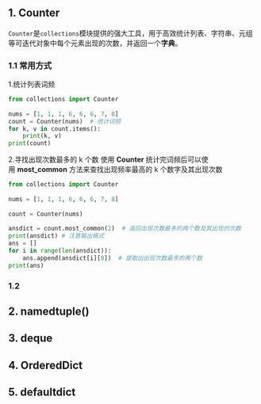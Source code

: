 
## 1. Counter
`Counter`是`collections`模块提供的强大工具，用于高效统计列表、字符串、元组等可迭代对象中每个元素出现的次数，并返回一个**字典**。

### 1.1 常用方式
1.统计列表词频
```python
from collections import Counter
 
nums = [1, 1, 1, 6, 6, 6, 7, 8]
count = Counter(nums)  # 统计词频
for k, v in count.items():
    print(k, v)
print(count)
```

2.寻找出现次数最多的 k 个数
使用 **Counter** 统计完词频后可以使用 **most_common** 方法来查找出现频率最高的 k 个数字及其出现次数
```python
from collections import Counter
 
nums = [1, 1, 1, 6, 6, 6, 7, 8]
 
count = Counter(nums)
 
ansdict = count.most_common(2)  # 返回出现次数最多的两个数及其出现的次数
print(ansdict) # 注意输出格式
ans = []
for i in range(len(ansdict)):
    ans.append(ansdict[i][0])  # 提取出出现次数最多的两个数
print(ans)
```

### 1.2 

## 2. namedtuple()

## 3. deque

## 4. OrderedDict

## 5. defaultdict



